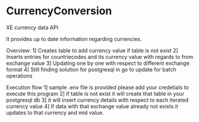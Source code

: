 # CurrencyConversion
XE currency data API

It provides up to date  information regarding currencies.

Overview:
1] Creates table to add currency value if table is not exist
2] Inserts entries for countriecodes and its currency value with regards to from exchange value
3] Updating one by one with respect to different exchange format
4] Still finding solution for postgresql in go to update for batch operations

Execution flow
1] sample .env file is provided please add your credetials to execute this program
2] if table is not exist it will create that table in your postgresql db
3] it will insert currency details with respect to each iterated currency value
4] If data with that exchange value already not exists it updates to that currency and mid value.
